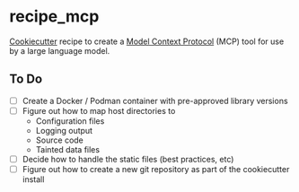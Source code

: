 # recipe_mcp
[Cookiecutter](https://cookiecutter.readthedocs.io/en/stable/) recipe to create a [Model Context Protocol](https://modelcontextprotocol.io/introduction) (MCP) tool for use by a large language model.

## To Do
- [ ] Create a Docker / Podman container with pre-approved library versions
- [ ] Figure out how to map host directories to
    - Configuration files
    - Logging output
    - Source code
    - Tainted data files
- [ ] Decide how to handle the static files (best practices, etc)
- [ ] Figure out how to create a new git repository as part of the cookiecutter install
